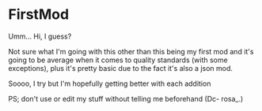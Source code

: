 # FirstMod

Umm... Hi, I guess?

Not sure what I'm going with this other than this being my first mod and it's going to be average when it comes to quality standards (with some exceptions), plus it's pretty basic due to the fact it's also a json mod.

Soooo, I try but I'm hopefully getting better with each addition

PS; don't use or edit my stuff without telling me beforehand (Dc- rosa_.)
